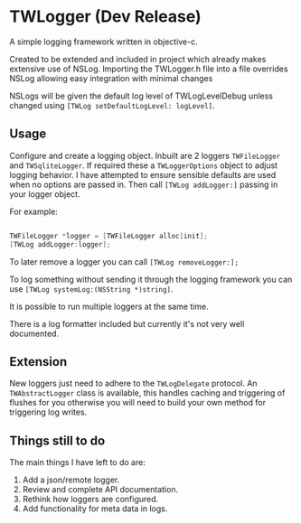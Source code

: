 #  TWLogger (Dev Release)

A simple logging framework written in objective-c.

Created to be extended and included in project which already makes extensive use of NSLog. Importing the TWLogger.h file into a file overrides NSLog allowing easy integration with minimal changes

NSLogs will be given the default log level of TWLogLevelDebug unless changed using `[TWLog setDefaultLogLevel: logLevel]`.

## Usage

Configure and create a logging object. Inbuilt are 2 loggers `TWFileLogger` and `TWSqliteLogger`. If required these a `TWLoggerOptions` object to adjust logging behavior. I have attempted to ensure sensible defaults are used when no options are passed in. Then call `[TWLog addLogger:]` passing in your logger object.

For example:
```objective-c

TWFileLogger *logger = [TWFileLogger alloc]init];
[TWLog addLogger:logger];

```
To later remove a logger you can call  `[TWLog removeLogger:];`

To log something without sending it through the logging framework you can use `[TWLog systemLog:(NSString *)string]`.

It is possible to run multiple loggers at the same time.

There is a log formatter included but currently it's not very well documented.

## Extension

New loggers just need to adhere to the `TWLogDelegate` protocol. An `TWAbstractLogger` class is available, this handles caching and triggering of flushes for you otherwise you will need to build your own method for triggering log writes.

## Things still to do

The main things I have left to do are:

1. Add a json/remote logger.
2. Review and complete API documentation.
3. Rethink how loggers are configured.
4. Add functionality for meta data in logs.
